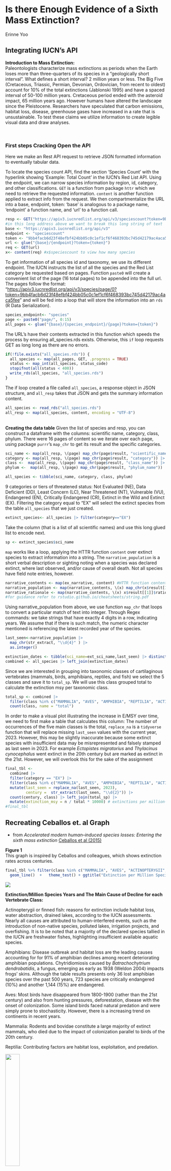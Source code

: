 Is there Enough Evidence of a Sixth Mass Extinction?
================
Erinne Yoo

## Integrating IUCN’s API

**Introduction to Mass Extinction:** <br> Paleontologists characterize
mass extinctions as periods when the Earth loses more than
three-quarters of its species in a “geologically short interval”. What
defines a short interval? 2 million years or less. The Big Five
(Cretaceous, Triassic, Permian, Devonian, Ordovician, from recent to
oldest) account for 10% of the total extinctions (Jablonski 1995) and
have a spaced interval of 50-100 million years. Cretaceous period ended
with the asteroid impact, 65 million years ago. However humans have
altered the landscape since the Pleistocene. Researchers have speculated
that carbon emissions, habitat loss, disease, greenhouse gases have
increased in a rate that is unsustainable. To test these claims we
utilize information to create legible visual data and draw analyses.

<br>

### First steps Cracking Open the API

Here we make an Rest API request to retrieve JSON formatted information
to eventually tabular data.

To locate the species count API, find the section ‘Species Count’ with
the hyperlink showing ‘Example: Total Count’ in the IUCN’s Red List API.
Using the endpoint, we can narrow species information by region, id,
category, and other classifications. `GET` is a function from package
`httr` which we need to retrieve the requested information. `content` is
another function applied to extract info from the request. We then
compartmentalize the URL into a base, endpoint, token: ‘base’ is
analogous to a package name, ‘endpoint’ a function name, and ‘url’ to a
function call.

``` r
resp <- GET("https://apiv3.iucnredlist.org/api/v3/speciescount?token=9bb4facb6d23f48efbf424bb05c0c1ef1cf6f468393bc745d42179ac4aca5fee")
#in this long address above we want to break this long string of text
base <- "https://apiv3.iucnredlist.org/api/v3"
endpoint <- "speciescount" 
token <- "9bb4facb6d23f48efbf424bb05c0c1ef1cf6f468393bc745d42179ac4aca5fee"
url <- glue("{base}/{endpoint}?token={token}")
req <- GET(url)
x<- content(req) #x$speciescount to view how many species 
```

To get information of all species id and taxonomy, we use its different
endpoint. The IUCN instructs the list of all the species and the Red
List category be requested based on pages. Function `paste0` will create
a convenient list of the page (16 total pages) to be appended into the
full url. The pages follow the format:
“<https://apiv3.iucnredlist.org/api/v3/species/page/0?token=9bb4facb6d23f48efbf424bb05c0c1ef1cf6f468393bc745d42179ac4aca5fee>”
and will be fed into a loop that will store the information into an
`rds` (R Data Serialization).

``` r
species_endpoint<- "species"
page <- paste0("page/", 0:15)
all_pages <- glue("{base}/{species_endpoint}/{page}?token={token}")
```

The URL’s have their contents extracted in this function which speeds
the process by ensuring all_species.rds exists. Otherwise, this `if`
loop requests GET as long long as there are no errors.

``` r
if(!file.exists("all_species.rds")) {
  all_species <- map(all_pages, GET, .progress = TRUE)
  status <- map_int(all_species, status_code)
  stopifnot(all(status < 400))
  write_rds(all_species, "all_species.rds")
}
```

The if loop created a file called `all_species`, a response object in
JSON structure, and `all_resp` takes that JSON and gets the summary
information content.

``` r
all_species <- read_rds("all_species.rds")
all_resp <- map(all_species, content, encoding = "UTF-8")
```

<br> **Creating the data table** Given the list of species and resp, you
can construct a dataframe with the columns: scientific name, category,
class, phylum. There were 16 pages of content so we iterate over each
page, using package `purrr`’s `map_chr` to get its result and the
specific categories.

``` r
sci_name <- map(all_resp, \(page) map_chr(page$result, "scientific_name")) |> list_c()
category <- map(all_resp, \(page) map_chr(page$result, "category")) |> list_c()
class <-  map(all_resp, \(page) map_chr(page$result, "class_name")) |> list_c()
phylum <-  map(all_resp, \(page) map_chr(page$result, "phylum_name")) |> list_c()

all_species <- tibble(sci_name, category, class, phylum)
```

9 categories or tiers of threatened status: Not Evaluated (NE), Data
Deficient (DD), Least Concern (LC), Near Threatened (NT), Vulnerable
(VU), Endangered (EN), Critically Endangered (CR), Extinct in the Wild
and Extinct (EX). Filtering the category equal to “EX” will select the
extinct species from the table `all_species` that we just created.

``` r
extinct_species<- all_species |> filter(category=="EX")
```

Take the column (that is a list of all scientific names) and use this
long glued list to encode next.

``` r
sp <- extinct_species$sci_name
```

`map` works like a loop, applying the HTTR function `content` over
extinct species to extract information into a string. The
`narrative_population` is a short verbal description or sighting noting
when a species was declared extinct, where last observed, and/or cause
of overall death. Not all species have field note entries, however.

``` r
narrative_contents <- map(ex_narrative, content) #HTTR function content
narrative_population <- map(narrative_contents, \(x) map_chr(x$result[1], "population", .default = ""))
narrative_rationale <- map(narrative_contents, \(x) x$result[[1]]$rationale)
#for guidance refer to rstudio.github.io/cheatsheets/string.pdf 
```

Using narrative_population from above, we use function `map_chr` that
loops to convert a particular match of text into integer. Through Regex
commands: we take strings that have exactly 4 digits in a row,
indicating years. We assume that if there is such match, the numeric
character mentioned is referencing the latest recorded year of the
species.

``` r
last_seen<-narrative_population |> 
  map_chr(str_extract, "\\d{4}" ) |>
  as.integer()

extinction_dates <- tibble(sci_name=ext_sci_name,last_seen) |> distinct()
combined <- all_species |> left_join(extinction_dates)
```

Since we are interested in grouping into taxonomic classes of
cartilaginous vertebrates (mammals, birds, amphibians, reptiles, and
fish) we select the 5 classes and save it to `total_sp`. We will use
this class grouped total to calculate the extinction msy per taxonomic
class.

``` r
total_sp <- combined |> 
  filter(class %in% c("MAMMALIA", "AVES", "AMPHIBIA", "REPTILIA", "ACTINOPTERYGII")) |>
  count(class, name = "total")
```

In order to make a visual plot illustrating the increase in E/MSY over
time, we need to first make a table that calculates this column: The
number of occurrences of the five main classes is the total,
`replace_na` is a `tidyverse` function that will replace missing
`last_seen` values with the current year, 2023. However, this may be
slightly inaccurate because some extinct species with insufficient data
may be misrepresented and falsely stamped as last seen in 2023. For
example *Ectopistes migratorius* and *Thylacinus cynocephalus* went
extinct in the 20th century but are marked as extinct in the 21st.
However, we will overlook this for the sake of the assignment

``` r
final_tbl <- 
  combined |> 
  filter(category == "EX") |>
  filter(class %in% c("MAMMALIA", "AVES", "AMPHIBIA", "REPTILIA", "ACTINOPTERYGII")) |>
  mutate(last_seen = replace_na(last_seen, 2023),
         century =  str_extract(last_seen, "\\d{2}")) |>
  count(century, class) |> left_join(total_sp) |>
  mutate(extinction_msy = n / total * 10000) # extinctions per million-species-years
#final_tbl 
```

## Recreating Ceballos et. al Graph

- from *Accelerated modern human–induced species losses: Entering the
  sixth mass extinction* [Ceballos et al
  (2015)](http://doi.org/10.1126/sciadv.1400253)

**Figure 1** <br> This graph is inspired by Ceballos and colleagues,
which shows extinction rates across centuries.

``` r
final_tbl %>% filter(class %in% c("MAMMALIA", "AVES", "ACTINOPTERYGII", "AMPHIBIA", "REPTILIA")) %>%  ggplot( aes(x = century, y = extinction_msy, color = class, group = class)) +
  geom_line()  +   theme_test() + ggtitle("Extinction per Million Species Years over 1400-2023 ")
```

![](extinction-assignment--1-_files/figure-gfm/unnamed-chunk-21-1.png)<!-- -->

**Extinction/Million Species Years and The Main Cause of Decline for
each Vertebrate Class:**

Actinopterygii or finned fish: reasons for extinction include habitat
loss, water abstraction, drained lakes, according to the IUCN
assessments. Nearly all causes are attributed to human-interfered
events, such as the introduction of non-native species, polluted lakes,
irrigation projects, and overfishing. It is to be noted that a majority
of the declared species tallied in the IUCN are freshwater fishes,
highlighting insufficient available aquatic species.

Amphibians: Disease outbreak and habitat loss are the leading causes
accounting for for 91% of amphibian declines among recent deteriorating
amphibian populations. Chytridiomiosis caused by *Batrachochytrium
dendrobatidis*, a fungus, emerging as early as 1938 (Weldon 2004)
impacts frogs’ skins. Although the table results presents only 36 lost
amphibian species over the past 500 years, 723 species are critically
endangered (10%) and another 1,144 (15%) are endangered.

Aves: Most birds have disappeared from 1800-1900 (rather than the 21st
century) and also from hunting pressures, deforestation, disease with
the onset of colonization. Some island birds faced natural predation and
were simply prone to stochasticity. However, there is a increasing trend
on continents in recent years.

Mammalia: Rodents and bovidae constitute a large majority of extinct
mammals, who died due to the impact of colonization parallel to birds of
the 20th century.

Reptilia: Contributing factors are habitat loss, exploitation, and
predation.

<img src="https://espm-157.carlboettiger.info/img/extinctions.jpg"
style="width:30.0%" /> <br> While the graph constructed in Figure 1
shows the change in MSY over time, Ceballos cumulative graph shows the
proportion of extinctions over time (the number of total species extinct
at the year over the total number of species documented since 1500). Out
of the percentage of vertebrates, the percentage of extinct mammals and
birds outweigh the proportion of other vertebrates, most likely due to
K-selected speciation meaning sparse gestation intervals and less
offspring implying less time for a population rebound, as well as
overlapping habitats that directly conflict with human interests.

**Documented Extinctions Under Water?** <br> Although the main five
classes in Figure 1 show the important terrestrial and aquatic animals,
it still omitted other aquatic invertebrates. Out of the 36 phyla, we
are given information of 19 phyla. I decided to focus on mollusca
(octopus and clams), cnidaria (jellyfish), to see how the ocean’s
biodiversity has been affected. <br> **Figure 2**

``` r
total_phylum_aqua <- combined |> filter(phylum %in% c("MOLLUSCA", "ECHINODERMATA", "CNIDARIA")) |> count(phylum, name = "total")

final_tbl_aqua <- 
  combined |> filter(category == "EX") |> filter(phylum %in% c("MOLLUSCA", "ECHINODERMATA", "CNIDARIA")) |>
  mutate(last_seen = replace_na(last_seen, 2023), century =  str_extract(last_seen, "\\d{2}")) |>
  count(century, phylum) |> left_join(total_phylum_aqua) |> mutate(extinction_msy = n / total * 10000) 
final_tbl_aqua
```

    # A tibble: 3 × 5
      century phylum       n total extinction_msy
      <chr>   <chr>    <int> <int>          <dbl>
    1 18      MOLLUSCA     4  9133           4.38
    2 19      MOLLUSCA    29  9133          31.8 
    3 20      MOLLUSCA   272  9133         298.  

``` r
ggplot(data=en_cr_tbl_aqua, aes(x=phylum, y=n, fill=category)) +
  geom_bar(stat="identity", width=0.3) + scale_fill_hue(c = 40) + ggtitle("Critically Endangered and Endangered Phyla in the 21st century of Invertebrates") + labs(x="Phylum", y = "Number of species") + scale_fill_brewer(palette="Paired")+theme_minimal() 
```

    FALSE Scale for fill is already present.
    FALSE Adding another scale for fill, which will replace the existing scale.

![](extinction-assignment--1-_files/figure-gfm/unnamed-chunk-24-1.png)<!-- -->
<br> Interestingly, no cnidaria and echinoderms went extinct over the
past 500 years on paper. Even if there were undocumented jellyfish, the
difference between observed cnidarian and mollusk survival is very
stark. Despite documentaries and agencies emphasizing the rapid decline
of reefs (NASA estimates 14% of reefs lost since 2009), the reasons
could range from the simple anatomy of cnidarians: Anthozoa (commonly
seen as corals, anemones, polyps) and Medusozoa (jellyfish) have high
metabolism and no organs. But given that cnidarians require moderately
warm temperatures, (around 70-80 Fahrenheit), the global temperature
increase could put them in risk- coral bleaching demonstrates the
cnidarian’s inability to tolerate warmer waters. Mollusk extinction
count on the other hand, is actually largely due to nonmarine organisms.
Lydeard et. al cites Polynesian colonization and the subsequent
agricultural urban development as one major cause of the decline.
Habitat modification like the replacement of unsuitable plant species
and introduction of predator rats or even other assassin snails.

## How many species were declared extinct since 1500?

``` r
total_ex_sp <- combined |> 
  filter(class %in% c("MAMMALIA", "AVES", "AMPHIBIA", "REPTILIA", "ACTINOPTERYGII")) %>% filter(category=="EX") %>%
  count(class, name = "total")
total_ex_sp
```

    # A tibble: 5 × 2
      class          total
      <chr>          <int>
    1 ACTINOPTERYGII    87
    2 AMPHIBIA          36
    3 AVES             159
    4 MAMMALIA          94
    5 REPTILIA          32

Claims that “hundreds of so-and-so species” are going extinct may be
slightly exaggerated according to this project’s findings.

### How about endangered?

In order to create a grouped bar chart time series, use the similar
functions to `final_tbl`, except with a few modifications that place
importance on the risk tier order. **Figure 3**

``` r
everything_table <- 
  combined |> filter(class %in% c("GASTROPODA","BIVALVIA", "ACTINOPTERYGII", "REPTILIA", "INSECTA", "ARACHNIDA", "AMPHIBIA", "AVES", "MAMMALIA")) |>
  filter(category%in% c("EX", "CR", "EW", "EN", "VU", "NT", "LC", "DD","NE")) |>
  count(category, class) |> 
  left_join(total_sp) 
```

    FALSE Joining with `by = join_by(class)`

``` r
everything_table <- everything_table %>%
  mutate(category =  factor(category, levels = c("EX", "CR", "EW", "EN", "VU", "NT", "LC", "DD","NE"))) %>%
  arrange(category)

ggplot(data=everything_table, aes(x=class, y=n, fill=category)) +
  geom_bar(stat="identity", width=0.3) + scale_fill_hue(c = 40) + ggtitle("Proportion of Species in IUCN Categorized by Class (1500-2023)") + labs(x="Classification", y = "Number of species") + scale_fill_brewer(palette="Spectral")+theme_minimal()  +theme(text = element_text(size=13), axis.text.x = element_text(angle=90, hjust=1))
```

    FALSE Scale for fill is already present.
    FALSE Adding another scale for fill, which will replace the existing scale.

![](extinction-assignment--1-_files/figure-gfm/unnamed-chunk-26-1.png)<!-- -->
<br> When accounting for more biological classes as part of our
analysis, we can see the relative magnitudes of extinction. The
proportion of Extinct in wild, critically endangered, and extinct
species within the past five centuries have increased proportionally.

<br>

## In Conclusion: Is the Anthrpocene bringing about the Sixth Mass Extinction Event?

Recent Vertebrate extinction of cartilaginous animals- fish, reptiles,
mammals, birds, amphibians- are accelerated compared to the Cretaceous
mass extinction (Lindqvist et al., 2019). The fossil record provides
insight to how many and approximately how many years ago a species went
extinct. The background extinction rate is “1 species extinction per
10,000 species per 100 years”. Our findings confirm events preceding the
anthropocene have increased the extinction rate by 1000.

Mathemetically, the Cretaceous–Paleogene (K-T) Extinction lost about 70%
of species, meaning about 2 species per year. While it may seem like the
total extinct species are not very high in the modern era, the rate is
definitely an alarming leap. The looming threat of species at the brisk
of extinction if not yet recorded are not accounted for either. If our
rate of extinction was considered relatively normal, we should expect to
be seeing 10 through 100 species lost per year- across the biological
phylum. However, we are averaging 10 through 100 per year within each
categorical class.

## Next Steps

Some researchers accuse the IUCN of being biased (Cowie 2022) due to
invertebrate counts being underrepresented. The IUCN declares a taxon
extinct only after thorough surveys and some aquatic species have not
been discovered or thoroughly tracked; the NOAA estimates less than 20%
of the ocean’s true number of species have yet to be classified.
Unfortunately, discovering more species will require funding. The dates
from the IUCN are missing and more accurate analyses can be done,
perhaps by obtaining a Google search API with Regex to filter keywords
that have the word ‘extinct’ and a 4 consecutive numeric across sites.
To manually observe regions, you could an endpoint variable with
`region/list`, to get the list of available country indexes. Use the
`if` function and `purrr` function `map` to loop over all pages based on
regions for the purpose of comparing the countries ranked on most
endangered statuses.

#### Computational Topics Recap

- Accessing data from a RESTful API
- Error handling
- JSON data format
- Regular expressions
- Working with missing values

#### Additional references:

- <http://www.hhmi.org/biointeractive/biodiversity-age-humans> (Video)
- [Barnosky et al. (2011)](http://doi.org/10.1038/nature09678)
- [Pimm et al (2014)](http://doi.org/10.1126/science.1246752)
- [Sandom et al (2014)](http://dx.doi.org/10.1098/rspb.2013.3254)
- [Weldon et al (2004)](http://doi.org/10.3201/eid1012.030804)
- [Lydeard et al
  (2004)](https://doi.org/10.1641/0006-3568(2004)054%5B0321:TGDONM%5D2.0.CO;2)
